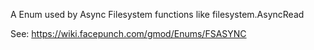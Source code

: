 <title>FSASYNC</title>

A Enum used by Async Filesystem functions like <page>filesystem.AsyncRead</page>

See: https://wiki.facepunch.com/gmod/Enums/FSASYNC